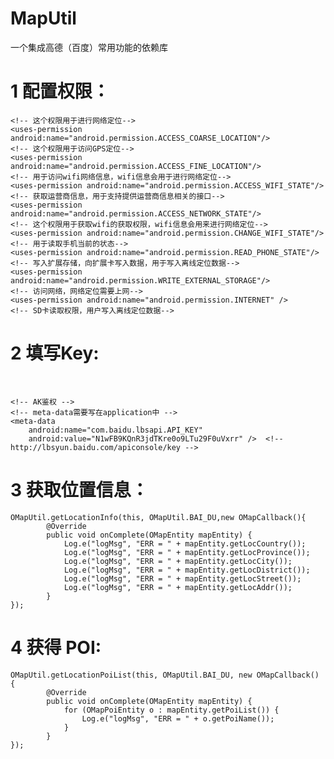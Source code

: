 # MapUtil
一个集成高德（百度）常用功能的依赖库
# 1 配置权限：
    <!-- 这个权限用于进行网络定位-->
    <uses-permission android:name="android.permission.ACCESS_COARSE_LOCATION"/>
    <!-- 这个权限用于访问GPS定位-->
    <uses-permission android:name="android.permission.ACCESS_FINE_LOCATION"/>
    <!-- 用于访问wifi网络信息，wifi信息会用于进行网络定位-->
    <uses-permission android:name="android.permission.ACCESS_WIFI_STATE"/>
    <!-- 获取运营商信息，用于支持提供运营商信息相关的接口-->
    <uses-permission android:name="android.permission.ACCESS_NETWORK_STATE"/>
    <!-- 这个权限用于获取wifi的获取权限，wifi信息会用来进行网络定位-->
    <uses-permission android:name="android.permission.CHANGE_WIFI_STATE"/>
    <!-- 用于读取手机当前的状态-->
    <uses-permission android:name="android.permission.READ_PHONE_STATE"/>
    <!-- 写入扩展存储，向扩展卡写入数据，用于写入离线定位数据-->
    <uses-permission android:name="android.permission.WRITE_EXTERNAL_STORAGE"/>
    <!-- 访问网络，网络定位需要上网-->
    <uses-permission android:name="android.permission.INTERNET" />
    <!-- SD卡读取权限，用户写入离线定位数据-->
    
# 2 填写Key:
    <!-- 声明service组件 -->
    <service
        android:name="com.baidu.location.f"
        android:enabled="true"
        android:process=":remote" >
    </service>

    <!-- AK鉴权 -->
    <!-- meta-data需要写在application中 -->
    <meta-data
        android:name="com.baidu.lbsapi.API_KEY"
        android:value="N1wFB9KQnR3jdTKre0o9LTu29F0uVxrr" />  <!-- http://lbsyun.baidu.com/apiconsole/key -->
        
# 3 获取位置信息：
    OMapUtil.getLocationInfo(this, OMapUtil.BAI_DU,new OMapCallback(){
            @Override
            public void onComplete(OMapEntity mapEntity) {
                Log.e("logMsg", "ERR = " + mapEntity.getLocCountry());
                Log.e("logMsg", "ERR = " + mapEntity.getLocProvince());
                Log.e("logMsg", "ERR = " + mapEntity.getLocCity());
                Log.e("logMsg", "ERR = " + mapEntity.getLocDistrict());
                Log.e("logMsg", "ERR = " + mapEntity.getLocStreet());
                Log.e("logMsg", "ERR = " + mapEntity.getLocAddr());
            }
    });
        
# 4 获得 POI:
    OMapUtil.getLocationPoiList(this, OMapUtil.BAI_DU, new OMapCallback() {
            @Override
            public void onComplete(OMapEntity mapEntity) {
                for (OMapPoiEntity o : mapEntity.getPoiList()) {
                    Log.e("logMsg", "ERR = " + o.getPoiName());
                }
            }
    });
